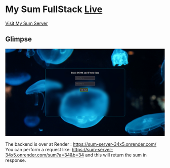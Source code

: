 # My Sum FullStack [Live](https://my-sum-server.vercel.app/)

[Visit My Sum Server](https://my-sum-server.vercel.app/)


## Glimpse
![Alt Text](https://github.com/knilesh9/my-sum-server/raw/main/media/firefox_cUHUlI4I4d.gif)

The backend is over at Render : https://sum-server-34x5.onrender.com/  
You can perform a request like: https://sum-server-34x5.onrender.com/sum?a=34&b=34 and this will return the sum in response.